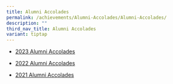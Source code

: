 ```yaml
---
title: Alumni Accolades
permalink: /achievements/Alumni-Accolades/Alumni-Accolades/
description: ""
third_nav_title: Alumni Accolades
variant: tiptap
---
```

<ul data-tight="true" class="tight">
<li>
<p><a href="/achievements/alumni-accolades/2023-alumni-accolades/" rel="noopener noreferrer nofollow" target="_blank">2023 Alumni Accolades</a>
</p>
</li>
<li>
<p><a href="/achievements/Alumni-Accolades/2022-Alumni-Accolades/" rel="noopener noreferrer nofollow" target="_blank">2022 Alumni Accolades</a>
</p>
</li>
<li>
<p><a href="/achievements/Alumni-Accolades/2021-Alumni-Accolades/" rel="noopener noreferrer nofollow" target="_blank">2021 Alumni Accolades</a>
</p>
</li>
</ul>
<p></p>